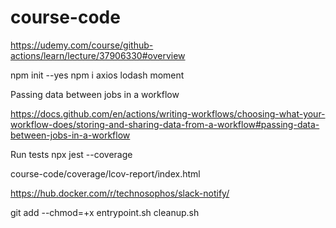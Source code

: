 # course-code
https://udemy.com/course/github-actions/learn/lecture/37906330#overview

npm init --yes
npm i axios lodash moment


Passing data between jobs in a workflow

https://docs.github.com/en/actions/writing-workflows/choosing-what-your-workflow-does/storing-and-sharing-data-from-a-workflow#passing-data-between-jobs-in-a-workflow

Run tests
npx jest --coverage

course-code/coverage/lcov-report/index.html


https://hub.docker.com/r/technosophos/slack-notify/

git add --chmod=+x entrypoint.sh cleanup.sh

